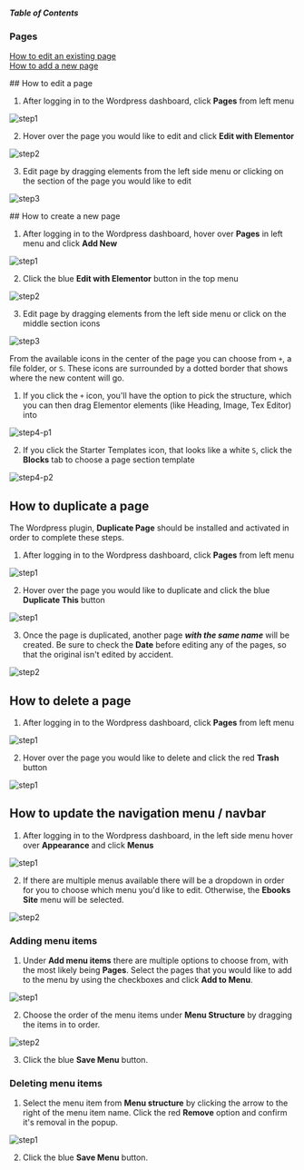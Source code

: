 ##### Table of Contents 
### Pages 
[How to edit an existing page](#editpage)  
[How to add a new page](#addpage)  


<a name="editpage"/>
## How to edit a page

1. After logging in to the Wordpress dashboard, click **Pages** from left menu

![step1](/images/page/edit/step1.png?raw=true "Navigate to WP Dashboard and click Pages from left menu")

2. Hover over the page you would like to edit and click **Edit with Elementor**

![step2](/images/page/edit/step2.png?raw=true "Hover over page and click Edit with Elementor")

3. Edit page by dragging elements from the left side menu or clicking on the section of the page you would like to edit

![step3](/images/page/edit/step3.png?raw=true "Edit page by dragging elements or clicking on the section of the page that should be edited")

<a name="addpage"/>
## How to create a new page

1. After logging in to the Wordpress dashboard, hover over **Pages** in left menu and click **Add New**

![step1](/images/page/create/step1.png?raw=true "Pages > Add New")

2. Click the blue **Edit with Elementor** button in the top menu

![step2](/images/page/create/step2.png?raw=true "Click edit with elementor button")

3. Edit page by dragging elements from the left side menu or click on the middle section icons

![step3](/images/page/create/step3.png?raw=true "Edit page by dragging elements from the left side menu or click on the middle section icons")

From the available icons in the center of the page you can choose from `+`, a file folder, or `S`. These icons are surrounded by a dotted border that shows where the new content will go.

1. If you click the `+` icon, you'll have the option to pick the structure, which you can then drag Elementor elements (like Heading, Image, Tex Editor) into 

![step4-p1](/images/page/create/step4-part1.png?raw=true "Edit page by dragging elements from the left side menu or click on the middle section icons")

2. If you click the Starter Templates icon, that looks like a white `S`, click the **Blocks** tab to choose a page section template 

![step4-p2](/images/page/create/step4-part2.png?raw=true "Edit page by dragging elements from the left side menu or click on the middle section icons")

## How to duplicate a page

The Wordpress plugin, **Duplicate Page** should be installed and activated in order to complete these steps.

1. After logging in to the Wordpress dashboard, click **Pages** from left menu

![step1](/images/page/edit/step1.png?raw=true "Navigate to WP Dashboard and click Pages from left menu")

2. Hover over the page you would like to duplicate and click the blue **Duplicate This** button

![step1](/images/page/duplicate/step1.png?raw=true "Hover over the page you would like to duplicate and click Duplicate This")

3. Once the page is duplicated, another page ***with the same name*** will be created. Be sure to check the **Date** before editing any of the pages, so that the original isn't edited by accident. 

![step2](/images/page/duplicate/step2.png?raw=true "Edit new duplicated page")

## How to delete a page

1. After logging in to the Wordpress dashboard, click **Pages** from left menu

![step1](/images/page/edit/step1.png?raw=true "Navigate to WP Dashboard and click Pages from left menu")

2. Hover over the page you would like to delete and click the red **Trash** button

![step1](/images/page/delete/step1.png?raw=true "Hover over the page you would like to delete and click Trash")


## How to update the navigation menu / navbar

1. After logging in to the Wordpress dashboard, in the left side menu hover over **Appearance** and click **Menus** 

![step1](/images/menu/step1.png?raw=true "Navigate to menu items")

2. If there are multiple menus available there will be a dropdown in order for you to choose which menu you'd like to edit. Otherwise, the **Ebooks Site** menu will be selected.

![step2](/images/menu/step2.png?raw=true "Confirm menu name")

### Adding menu items

1. Under **Add menu items** there are multiple options to choose from, with the most likely being **Pages**. Select the pages that you would like to add to the menu by using the checkboxes and click **Add to Menu**.

![step1](/images/menu/add/step1.png?raw=true "Select menu item to add")

2. Choose the order of the menu items under **Menu Structure** by dragging the items in to order.

![step2](/images/menu/add/step2.png?raw=true "Drag and drop items")

3. Click the blue **Save Menu** button.

### Deleting menu items

1. Select the menu item from **Menu structure** by clicking the arrow to the right of the menu item name. Click the red **Remove** option and confirm it's removal in the popup.

![step1](/images/menu/delete/step1.png?raw=true "Select menu item to delete")

2. Click the blue **Save Menu** button.
